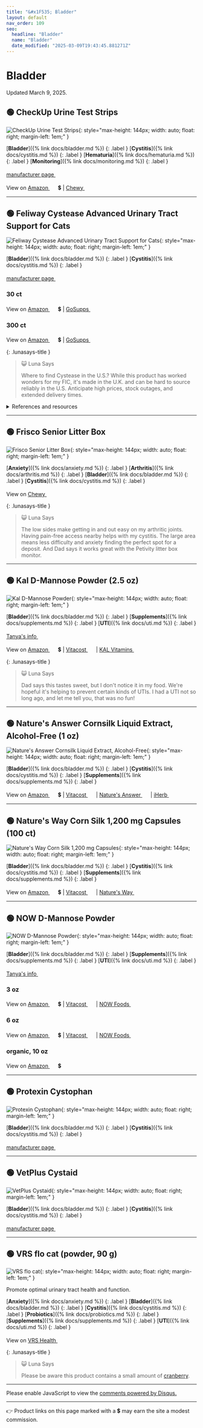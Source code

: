 ```yaml
---
title: "&#x1F535; Bladder"
layout: default
nav_order: 109
seo:
  headline: "Bladder"
  name: "Bladder"
  date_modified: "2025-03-09T19:43:45.881271Z"
---
```


# Bladder

Updated March 9, 2025.



## &#x1F7E2; CheckUp Urine Test Strips

![CheckUp Urine Test Strips](https://checkupkit.com/wp-content/uploads/2020/10/strips-10-a.png){: style="max-height: 144px; width: auto; float: right; margin-left: 1em;" }

[**Bladder**]({% link docs/bladder.md %})
{: .label }
[**Cystitis**]({% link docs/cystitis.md %})
{: .label }
[**Hematuria**]({% link docs/hematuria.md %})
{: .label }
[**Monitoring**]({% link docs/monitoring.md %})
{: .label }

 <a href="https://checkupkit.com/check-up-strips-2/" class="external" target="_blank">manufacturer page&nbsp;<svg width="18" height="18" viewBox="0 0 24 24"><use xlink:href="#svg-external-link"></use></svg></a>

View on <a href="https://www.amazon.com/dp/B087H8XM5L/ref=nosim?tag=ckdcatsupplies-20" class="external" target="_blank">Amazon&nbsp;<svg width="18" height="18" viewBox="0 0 24 24"><use xlink:href="#svg-external-link"></use></svg></a> &#x1f4b2; &#124; <a href="https://www.chewy.com/dp/283322" class="external" target="_blank">Chewy&nbsp;<svg width="18" height="18" viewBox="0 0 24 24"><use xlink:href="#svg-external-link"></use></svg></a>

* * *



## &#x1F7E2; Feliway Cystease Advanced Urinary Tract Support for Cats

![Feliway Cystease Advanced Urinary Tract Support for Cats](https://www.feliway.co.uk/cdn/shop/files/KWP0136_967x.png){: style="max-height: 144px; width: auto; float: right; margin-left: 1em;" }

[**Bladder**]({% link docs/bladder.md %})
{: .label }
[**Cystitis**]({% link docs/cystitis.md %})
{: .label }

 <a href="https://www.feliway.co.uk/products/cystease?variant=46525690577174" class="external" target="_blank">manufacturer page&nbsp;<svg width="18" height="18" viewBox="0 0 24 24"><use xlink:href="#svg-external-link"></use></svg></a>

### 30 ct

View on <a href="https://www.amazon.com/dp/B00BWTP7QA/ref=nosim?tag=ckdcatsupplies-20" class="external" target="_blank">Amazon&nbsp;<svg width="18" height="18" viewBox="0 0 24 24"><use xlink:href="#svg-external-link"></use></svg></a> &#x1f4b2; &#124; <a href="https://www.gosupps.com/feliway-cystease-advanced-urinary-tract-support-for-cats-pot-size-30-tablets.html" class="external" target="_blank">GoSupps&nbsp;<svg width="18" height="18" viewBox="0 0 24 24"><use xlink:href="#svg-external-link"></use></svg></a>

### 300 ct

View on <a href="https://www.amazon.com/dp/B00IR7MXY4/ref=nosim?tag=ckdcatsupplies-20" class="external" target="_blank">Amazon&nbsp;<svg width="18" height="18" viewBox="0 0 24 24"><use xlink:href="#svg-external-link"></use></svg></a> &#x1f4b2; &#124; <a href="https://www.gosupps.com/feliway-cystease-for-stress-related-bladder-problems-in-cats-300-capsules-single.html" class="external" target="_blank">GoSupps&nbsp;<svg width="18" height="18" viewBox="0 0 24 24"><use xlink:href="#svg-external-link"></use></svg></a>

{: .lunasays-title }
> &#x1F63A; Luna Says
>
> Where to find Cystease in the U.S.? While this product has worked wonders for my FIC, it's made in the U.K. and can be hard to source reliably in the U.S. Anticipate high prices, stock outages, and extended delivery times.

<details markdown="block">
<summary>References and resources</summary>

1.  Gunn-Moore DA, Shenoy CM. Oral glucosamine and the management of feline idiopathic cystitis. Journal of Feline Medicine and Surgery. 2004;6(4):219-225. doi:<a href="https://doi.org/10.1016/j.jfms.2003.09.007" class="external" target="_blank">10.1016/j.jfms.2003.09.007&nbsp;<svg width="18" height="18" viewBox="0 0 24 24"><use xlink:href="#svg-external-link"></use></svg></a>

</details>

* * *



## &#x1F7E2; Frisco Senior Litter Box

![Frisco Senior Litter Box](https://image.chewy.com/is/image/catalog/580974_MAIN._AC_SL600_V1665518938_.jpg){: style="max-height: 144px; width: auto; float: right; margin-left: 1em;" }

[**Anxiety**]({% link docs/anxiety.md %})
{: .label }
[**Arthritis**]({% link docs/arthritis.md %})
{: .label }
[**Bladder**]({% link docs/bladder.md %})
{: .label }
[**Cystitis**]({% link docs/cystitis.md %})
{: .label }

View on <a href="https://www.chewy.com/dp/580974" class="external" target="_blank">Chewy&nbsp;<svg width="18" height="18" viewBox="0 0 24 24"><use xlink:href="#svg-external-link"></use></svg></a>

{: .lunasays-title }
> &#x1F63A; Luna Says
>
> The low sides make getting in and out easy on my arthritic joints. Having pain-free access nearby helps with my cystitis. The large area means less difficulty and anxiety finding the perfect spot for a deposit. And Dad says it works great with the Petivity litter box monitor.

* * *



## &#x1F7E2; Kal D-Mannose Powder (2.5 oz)

![Kal D-Mannose Powder](https://www.kalvitamins.com/cdn/shop/files/021245167181_4.png?width=1426){: style="max-height: 144px; width: auto; float: right; margin-left: 1em;" }

[**Bladder**]({% link docs/bladder.md %})
{: .label }
[**Supplements**]({% link docs/supplements.md %})
{: .label }
[**UTI**]({% link docs/uti.md %})
{: .label }

 <a href="https://felinecrf.org/pyelonephritis_utis.htm#dmannose" class="external" target="_blank">Tanya's info&nbsp;<svg width="18" height="18" viewBox="0 0 24 24"><use xlink:href="#svg-external-link"></use></svg></a>

View on <a href="https://www.amazon.com/dp/B000MTU2Z2/ref=nosim?tag=ckdcatsupplies-20" class="external" target="_blank">Amazon&nbsp;<svg width="18" height="18" viewBox="0 0 24 24"><use xlink:href="#svg-external-link"></use></svg></a> &#x1f4b2; &#124; <a href="https://www.vitacost.com/kal-d-mannose-powder" class="external" target="_blank">Vitacost&nbsp;<svg width="18" height="18" viewBox="0 0 24 24"><use xlink:href="#svg-external-link"></use></svg></a> &#124; <a href="https://www.kalvitamins.com/products/d-mannose-powder" class="external" target="_blank">KAL Vitamins&nbsp;<svg width="18" height="18" viewBox="0 0 24 24"><use xlink:href="#svg-external-link"></use></svg></a>

{: .lunasays-title }
> &#x1F63A; Luna Says
>
> Dad says this tastes sweet, but I don't notice it in my food. We're hopeful it's helping to prevent certain kinds of UTIs. I had a UTI not so long ago, and let me tell you, that was no fun!

* * *



## &#x1F7E2; Nature's Answer Cornsilk Liquid Extract, Alcohol-Free (1 oz)

![Nature's Answer Cornsilk Liquid Extract, Alcohol-Free](https://www.naturesanswer.com/wp-content/uploads/2021/02/Cornsilk-AF44-01.jpg){: style="max-height: 144px; width: auto; float: right; margin-left: 1em;" }

[**Bladder**]({% link docs/bladder.md %})
{: .label }
[**Cystitis**]({% link docs/cystitis.md %})
{: .label }
[**Supplements**]({% link docs/supplements.md %})
{: .label }

View on <a href="https://www.amazon.com/dp/B000Z96GFY/ref=nosim?tag=ckdcatsupplies-20" class="external" target="_blank">Amazon&nbsp;<svg width="18" height="18" viewBox="0 0 24 24"><use xlink:href="#svg-external-link"></use></svg></a> &#x1f4b2; &#124; <a href="https://www.vitacost.com/natures-answer-cornsilk-alcohol-free-2000-mg-1-fl-oz" class="external" target="_blank">Vitacost&nbsp;<svg width="18" height="18" viewBox="0 0 24 24"><use xlink:href="#svg-external-link"></use></svg></a> &#124; <a href="https://www.naturesanswer.com/product/cornsilk-alcohol-free-1oz/" class="external" target="_blank">Nature's Answer&nbsp;<svg width="18" height="18" viewBox="0 0 24 24"><use xlink:href="#svg-external-link"></use></svg></a> &#124; <a href="https://www.iherb.com/pr/8014" class="external" target="_blank">iHerb&nbsp;<svg width="18" height="18" viewBox="0 0 24 24"><use xlink:href="#svg-external-link"></use></svg></a>

* * *



## &#x1F7E2; Nature's Way Corn Silk 1,200 mg Capsules (100 ct)

![Nature's Way Corn Silk 1,200 mg Capsules](https://naturesway.com/cdn/shop/files/jnnbzvuoycdasscr3ctu.png?height=500){: style="max-height: 144px; width: auto; float: right; margin-left: 1em;" }

[**Bladder**]({% link docs/bladder.md %})
{: .label }
[**Cystitis**]({% link docs/cystitis.md %})
{: .label }
[**Supplements**]({% link docs/supplements.md %})
{: .label }

View on <a href="https://www.amazon.com/dp/B005U912I0/ref=nosim?tag=ckdcatsupplies-20" class="external" target="_blank">Amazon&nbsp;<svg width="18" height="18" viewBox="0 0 24 24"><use xlink:href="#svg-external-link"></use></svg></a> &#x1f4b2; &#124; <a href="https://www.vitacost.com/natures-way-corn-silk-1-200-mg-per-serving-traditional-urinary-health" class="external" target="_blank">Vitacost&nbsp;<svg width="18" height="18" viewBox="0 0 24 24"><use xlink:href="#svg-external-link"></use></svg></a> &#124; <a href="https://naturesway.com/products/corn-silk" class="external" target="_blank">Nature's Way&nbsp;<svg width="18" height="18" viewBox="0 0 24 24"><use xlink:href="#svg-external-link"></use></svg></a>

* * *



## &#x1F7E2; NOW D-Mannose Powder

![NOW D-Mannose Powder](https://www.nowfoods.com/sites/default/files/styles/cloudzoom_image/public/2024-04/2810_vT1_1.png){: style="max-height: 144px; width: auto; float: right; margin-left: 1em;" }

[**Bladder**]({% link docs/bladder.md %})
{: .label }
[**Supplements**]({% link docs/supplements.md %})
{: .label }
[**UTI**]({% link docs/uti.md %})
{: .label }

 <a href="https://felinecrf.org/pyelonephritis_utis.htm#dmannose" class="external" target="_blank">Tanya's info&nbsp;<svg width="18" height="18" viewBox="0 0 24 24"><use xlink:href="#svg-external-link"></use></svg></a>

### 3 oz

View on <a href="https://www.amazon.com/dp/B000HCMK90/ref=nosim?tag=ckdcatsupplies-20" class="external" target="_blank">Amazon&nbsp;<svg width="18" height="18" viewBox="0 0 24 24"><use xlink:href="#svg-external-link"></use></svg></a> &#x1f4b2; &#124; <a href="https://www.vitacost.com/now-d-mannose-pure-powder-3-oz" class="external" target="_blank">Vitacost&nbsp;<svg width="18" height="18" viewBox="0 0 24 24"><use xlink:href="#svg-external-link"></use></svg></a> &#124; <a href="https://www.nowfoods.com/products/supplements/d-mannose-pure-powder" class="external" target="_blank">NOW Foods&nbsp;<svg width="18" height="18" viewBox="0 0 24 24"><use xlink:href="#svg-external-link"></use></svg></a>

### 6 oz

View on <a href="https://www.amazon.com/dp/B00JWKDF6A/ref=nosim?tag=ckdcatsupplies-20" class="external" target="_blank">Amazon&nbsp;<svg width="18" height="18" viewBox="0 0 24 24"><use xlink:href="#svg-external-link"></use></svg></a> &#x1f4b2; &#124; <a href="https://www.vitacost.com/now-d-mannose-pure-powder" class="external" target="_blank">Vitacost&nbsp;<svg width="18" height="18" viewBox="0 0 24 24"><use xlink:href="#svg-external-link"></use></svg></a> &#124; <a href="https://www.nowfoods.com/products/supplements/d-mannose-pure-powder" class="external" target="_blank">NOW Foods&nbsp;<svg width="18" height="18" viewBox="0 0 24 24"><use xlink:href="#svg-external-link"></use></svg></a>

### organic, 10 oz

View on <a href="https://www.amazon.com/dp/B0BTRQWTKN/ref=nosim?tag=ckdcatsupplies-20" class="external" target="_blank">Amazon&nbsp;<svg width="18" height="18" viewBox="0 0 24 24"><use xlink:href="#svg-external-link"></use></svg></a> &#x1f4b2;

* * *



## &#x1F7E2; Protexin Cystophan

![Protexin Cystophan](https://www.protexinvet.com/images/products/standard/6236.jpg){: style="max-height: 144px; width: auto; float: right; margin-left: 1em;" }

[**Bladder**]({% link docs/bladder.md %})
{: .label }
[**Cystitis**]({% link docs/cystitis.md %})
{: .label }

 <a href="https://www.protexinvet.com/cystophan/p6236" class="external" target="_blank">manufacturer page&nbsp;<svg width="18" height="18" viewBox="0 0 24 24"><use xlink:href="#svg-external-link"></use></svg></a>

* * *



## &#x1F7E2; VetPlus Cystaid

![VetPlus Cystaid](https://www.vetplus.co.uk/wp-content/uploads/2021/04/Cystaid.png){: style="max-height: 144px; width: auto; float: right; margin-left: 1em;" }

[**Bladder**]({% link docs/bladder.md %})
{: .label }
[**Cystitis**]({% link docs/cystitis.md %})
{: .label }

 <a href="https://www.vetplus.co.uk/products/cystaid/" class="external" target="_blank">manufacturer page&nbsp;<svg width="18" height="18" viewBox="0 0 24 24"><use xlink:href="#svg-external-link"></use></svg></a>

* * *



## &#x1F7E2; VRS flo cat (powder, 90 g)

![VRS flo cat](https://vrshealth.com/wp-content/uploads/sites/8/2024/02/flo-Cat-Page-Images_2_Main-Product.png){: style="max-height: 144px; width: auto; float: right; margin-left: 1em;" }

Promote optimal urinary tract health and function.

[**Anxiety**]({% link docs/anxiety.md %})
{: .label }
[**Bladder**]({% link docs/bladder.md %})
{: .label }
[**Cystitis**]({% link docs/cystitis.md %})
{: .label }
[**Probiotics**]({% link docs/probiotics.md %})
{: .label }
[**Supplements**]({% link docs/supplements.md %})
{: .label }
[**UTI**]({% link docs/uti.md %})
{: .label }

View on <a href="https://vrshealth.com/product/flocat/" class="external" target="_blank">VRS Health&nbsp;<svg width="18" height="18" viewBox="0 0 24 24"><use xlink:href="#svg-external-link"></use></svg></a>

{: .lunasays-title }
> &#x1F63A; Luna Says
>
> Please be aware this product contains a small amount of <a href="https://felinecrf.org/holistic_treatments.htm#cranberry">cranberry</a>.

* * *

<div id="disqus_thread"></div>
<script>
    var disqus_config = function () {
      this.page.url = '{{ page.url | absolute_url }}';
      this.page.identifier = '{{ page.url | absolute_url }}';
    };
    (function() {
    var d = document, s = d.createElement('script');
    s.src = 'https://ckdcatsupplies.disqus.com/embed.js';
    s.setAttribute('data-timestamp', +new Date());
    (d.head || d.body).appendChild(s);
    })();
</script>
<noscript>Please enable JavaScript to view the <a href="https://disqus.com/?ref_noscript">comments powered by Disqus.</a></noscript>

* * *

&#x1F449; Product links on this page marked with a &#x1f4b2; may earn the site a modest commission.


<!-- Updated 2025-03-09 19:43:45.881271Z -->
